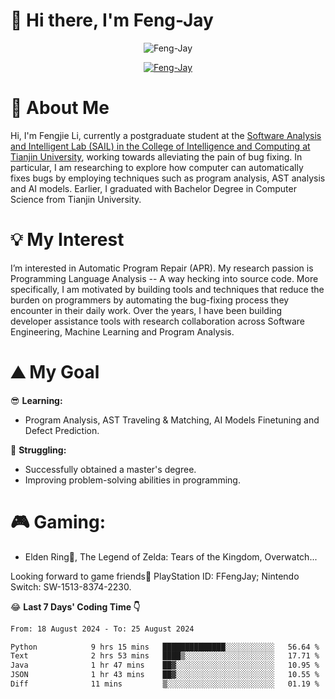 # 🌟 Hi there, I'm Feng-Jay 

<p align="center"> <img src="https://komarev.com/ghpvc/?username=Feng-Jay&label=Profile%20views&color=0e75b6&style=flat" alt="Feng-Jay" /> </p>


<p align="center"> <a href="https://github.com/ryo-ma/github-profile-trophy"><img src="https://github-profile-trophy.vercel.app/?username=Feng-Jay&row=1&column=8&margin-w=15&margin-h=15" alt="Feng-Jay" /></a> </p>

# 👋 About Me

Hi, I'm Fengjie Li, currently a postgraduate student at the [Software Analysis and Intelligent Lab (SAIL) in the College of Intelligence and Computing at Tianjin University](https://tjusail.github.io/), working towards alleviating the pain of bug fixing. In particular, I am researching to explore how computer can automatically fixes bugs by employing techniques such as program analysis, AST analysis and AI models. Earlier, I graduated with Bachelor Degree in Computer Science from Tianjin University.

# 💡 My Interest

I’m interested in Automatic Program Repair (APR). My research passion is Programming Language Analysis -- A way hecking into source code. More specifically, I am motivated by building tools and techniques that reduce the burden on programmers by automating the bug-fixing process they encounter in their daily work. Over the years, I have been building developer assistance tools with research collaboration across Software Engineering, Machine Learning and Program Analysis.

# ⛰️ My Goal

😎 **Learning:**

* Program Analysis, AST Traveling & Matching, AI Models Finetuning and Defect Prediction.

💪 **Struggling:**

* Successfully obtained a master's degree.
* Improving problem-solving abilities in programming.

# 🎮 **Gaming:**

* Elden Ring💍, The Legend of Zelda: Tears of the Kingdom, Overwatch...

Looking forward to game friends🤗 PlayStation ID: FFengJay; Nintendo Switch: SW-1513-8374-2230.

😂 **Last 7 Days' Coding Time 👇**
<!--START_SECTION:waka-->

```txt
From: 18 August 2024 - To: 25 August 2024

Python            9 hrs 15 mins   ██████████████░░░░░░░░░░░   56.64 %
Text              2 hrs 53 mins   ████▒░░░░░░░░░░░░░░░░░░░░   17.71 %
Java              1 hr 47 mins    ██▓░░░░░░░░░░░░░░░░░░░░░░   10.95 %
JSON              1 hr 43 mins    ██▓░░░░░░░░░░░░░░░░░░░░░░   10.55 %
Diff              11 mins         ▒░░░░░░░░░░░░░░░░░░░░░░░░   01.19 %
```

<!--END_SECTION:waka-->
